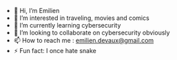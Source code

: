 - 👋 Hi, I’m Emilien
- 👀 I’m interested in traveling, movies and comics
- 🌱 I’m currently learning cybersecurity
- 💞️ I’m looking to collaborate on cybersecurity obviously
- 📫 How to reach me : emilien.devaux@gmail.com
- ⚡ Fun fact: I once hate snake

<!---
milhaze/milhaze is a ✨ special ✨ repository because its `README.md` (this file) appears on your GitHub profile.
You can click the Preview link to take a look at your changes.
--->
